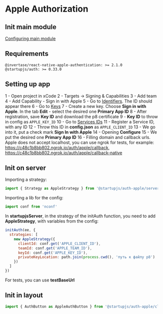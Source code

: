 # Apple Authorization

## Init main module
[Configuring main module](/docs/auth/main)

## Requirements
```
@invertase/react-native-apple-authentication: >= 2.1.0
@startupjs/auth: >= 0.33.0
```

## Setting up app
1 - Open project in xCode
2 - Targets -> Signing & Capabilities
3 - Add team
4 - Add Capability - Sign in with Apple
5 - Go to [Identifiers](https://developer.apple.com/account/resources/identifiers/list/). The ID should appear there
6 - Go to [Keys](https://developer.apple.com/account/resources/authkeys/list)
7 - Create a new key. Choose **Sign in with Apple**. In the tab **Edit** - select the desired one **Primary App ID**
8 - After registration, save **Key ID** and download the p8 certificate
9 - **Key ID** to throw in config as `APPLE_KEY_ID`
10 - Go to [Services IDs](https://developer.apple.com/account/resources/identifiers/list/serviceId)
11 - Register a Service ID, with any ID
12 - Throw this ID in **config.json** as `APPLE_CLIENT_ID`
13 - We go into it, put a check mark **Sign In with Apple**
14 - Opening **Configure**
15 - We put the desired one **Primary App ID**
16 - Filling domain and callback urls. Apple does not accept localhost, you can use ngrok for tests, for example:
https://c48c1b8bb802.ngrok.io/auth/apple/callback,
https://c48c1b8bb802.ngrok.io/auth/apple/callback-native

## Init on server
Importing a strategy:
```js
import { Strategy as AppleStrategy } from '@startupjs/auth-apple/server'
```

Importing a lib for the config:
```js
import conf from 'nconf'
```

In **startupjsServer**, in the strategy of the initAuth function, you need to add **AppleStrategy**, with variables from the config:
```js
initAuth(ee, {
  strategies: [
    new AppleStrategy({
      clientId: conf.get('APPLE_CLIENT_ID'),
      teamId: conf.get('APPLE_TEAM_ID'),
      keyId: conf.get('APPLE_KEY_ID'),
      privateKeyLocation: path.join(process.cwd(), 'путь к файлу p8')
    })
  ]
})
```

For tests, you can use **testBaseUrl**

## Init in layout
```js
import { AuthButton as AppleAuthButton } from '@startupjs/auth-apple/client'
```
